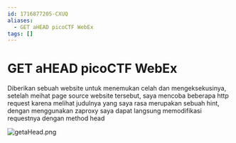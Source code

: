 ```yaml
---
id: 1716877205-CXUQ
aliases:
  - GET aHEAD picoCTF WebEx
tags: []
---
```

# GET aHEAD picoCTF WebEx
Diberikan sebuah website untuk menemukan celah dan mengeksekusinya, setelah meihat page source website tersebut, saya mencoba beberapa http request karena melihat judulnya yang saya rasa merupakan sebuah hint, dengan menggunakan zaproxy saya dapat langsung memodifikasi requestnya dengan method head 

![getaHead.png](getaHead.png)

